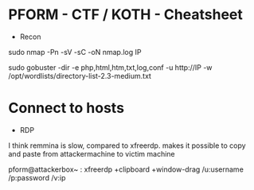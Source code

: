 # PFORM - CTF / KOTH - Cheatsheet

- Recon 

sudo nmap -Pn -sV -sC -oN nmap.log IP

sudo gobuster -dir -e php,html,htm,txt,log,conf -u http://IP -w /opt/wordlists/directory-list-2.3-medium.txt

# Connect to hosts

- RDP

I think remmina is slow, compared to xfreerdp.
makes it possible to copy and paste from attackermachine to victim machine

pform@attackerbox~ : xfreerdp +clipboard +window-drag /u:username /p:password /v:ip
